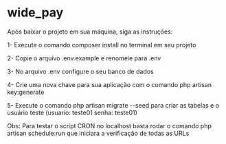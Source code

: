 # wide_pay
 
Após baixar o projeto em sua máquina, siga as instruções:

1- Execute o comando composer install no terminal em seu projeto

2- Copie o arquivo .env.example e renomeie para .env

3- No arquivo .env configure o seu banco de dados

4- Crie uma nova chave para sua aplicação com o comando php artisan key:generate

5- Execute o comando php artisan migrate --seed para criar as tabelas e o usuário teste (usuario: teste01 senha: teste01)

Obs: Para testar o script CRON no localhost basta rodar o comando php artisan schedule:run que iniciara a verificação de todas as URLs

